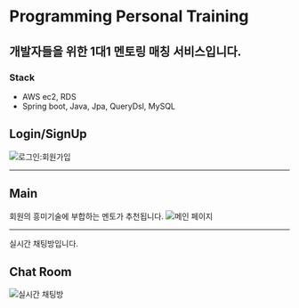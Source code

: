 # Programming Personal Training
개발자들을 위한 1대1 멘토링 매칭 서비스입니다.
---
### Stack
- AWS ec2, RDS
- Spring boot, Java, Jpa, QueryDsl, MySQL

## Login/SignUp

![로그인:회원가입 ](https://github.com/JiwonKKang/PPT-web-project-back/assets/128073698/23534e39-44a6-4d5e-9d2e-63c670a1e27e)

<hr>

## Main 

회원의 흥미기술에 부합하는 멘토가 추천됩니다.
![메인 페이지](https://github.com/JiwonKKang/PPT-web-project-back/assets/128073698/4d6c2f9c-46d8-4e4b-b6d3-83fdfaabb0e7)

<hr>

실시간 채팅방입니다.
## Chat Room
![실시간 채팅방](https://github.com/JiwonKKang/PPT-web-project-back/assets/128073698/46ef7a1d-6850-4f8d-a5a4-1393024fb8fa)

